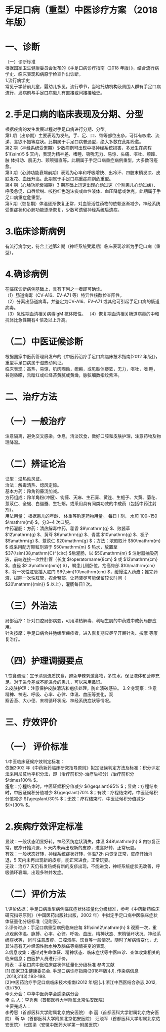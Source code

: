# 手足口病（重型）中医诊疗方案  （2018 年版）  
# 一、诊断  
（一）诊断标准  
根据国家卫生健康委员会发布的《手足口病诊疗指南（2018 年版）》，结合流行病学史、临床表现和病原学检查作出诊断。  
1.流行病学史  
常见于学龄前儿童，婴幼儿多见。流行季节，当地托幼机构及周围人群有手足口病流行，发病前与手足口病患儿有直接或间接接触史。  
# 2.手足口病的临床表现及分期、分型  
根据疾病的发生发展过程对手足口病进行分期、分型。  
第1 期（出疹期）主要表现为发热，手、足、口、臀等部位出疹，可伴有咳嗽、流涕、食欲不振等症状。此期属于手足口病普通型，绝大多数在此期痊愈。  
第2 期（神经系统受累期）少数病例可出现中枢神经系统损害，多发生在病程 $1{\sim}5 $  天内，表现为精神差、嗜睡、吸吮无力、易惊、头痛、呕吐、烦躁、肢 体抖动、肌无力、颈项强直等。此期属于手足口病重症病例重型，大多数可痊愈。  
第3 期（心肺功能衰竭前期）表现为心率和呼吸增快、出冷汗、四肢末梢发凉、皮肤发花、血压升高。此期属于手足口病重症病例危重型。  
第4 期（心肺功能衰竭期）3 期基础上迅速出现心动过速（个别患儿心动过缓）、呼吸急促、口唇紫绀、咳粉红色泡沫痰或血性液体、血压降低或休克。此期属于手足口病重症危重型。  
第5 期（恢复期）体温逐渐恢复正常，对血管活性药物的依赖逐渐减少，神经系统受累症状和心肺功能逐渐恢复，少数可遗留神经系统后遗症。  
# 3.临床诊断病例  
有流行病学史，符合上述第2 期（神经系统受累期）临床表现诊断为手足口病（重型）。  
# 4.确诊病例  
在临床诊断病例基础上，具有下列之一者即可确诊。  
（1）肠道病毒（CV-A16、EV-A71 等）特异性核酸检查阳性。  
（2）分离出肠道病毒，并鉴定为CV-A16、EV-A71 或其他可引起手足口病的肠道病毒。  
（3）急性期血清相关病毒IgM 抗体阳性。 （4）恢复期血清相关肠道病毒的中和抗体比急性期有4 倍及以上升高。  
# （二）中医证候诊断  
根据国家中医药管理局发布的《中医药治疗手足口病临床技术指南(2012 年版)》，重型手足口病属于湿热动风证。  
临床表现：高热，易惊，肌肉瞤动，瘛瘢，或见肢体痿软，无力，呕吐，嗜 睡，甚则昏矇，舌暗红或红绛苔黄膩或黄燥，脉弦细数指纹紫滞。  
# 二、治疗方法  
# （一）一般治疗  
注意隔离，避免交叉感染。休息，清淡饮食，做好口腔和皮肤护理，注意药物及物理降温。  
# （二）辨证论治  
证型：湿热动风证。  
治法：解毒清热、熄风定惊。  
基本方药：羚角钩藤汤加减。  
方药组成：羚羊角粉(冲服)、钩藤、天麻、生石膏、黄连、生栀子、大黄、菊花、薏苡仁、全蝎、白僵蚕、生牡蛎。或采用具有同类功效的中成药（包括中药注射剂）。  
用法用量： 根据患儿的年龄、 体重等酌定药物用量。 每日 l  剂， 水煎 100\~150  $\mathrm{ml} $，分3\~4 次口服。  
中药灌肠：方药：清热解毒中药，藿香 $9\mathrm{g} $、败酱草 $12\mathrm{g} $、黄芩 $6\mathrm{g} $、青蒿 $10\mathrm{g} $、栀子 $5\mathrm{g} $、薏苡仁 $20\mathrm{g} $；方法：浓煎取汁 $50\mathrm{m} $ 或采用配方颗粒剂溶于 $50\mathrm{m} $ 热水，放置至 $37{\sim}38\,mathrm{C}^{circ} $后灌肠，以 $50\mathrm{m} $ 注射器抽吸药液，前端连接一次性肛管（长度 $\operatorname{8cm} $ 或 $12\mathrm{cm} $，直径 $2.3\mathrm{mm}) $），嘱患儿侧卧位，抬高臀部 $10\mathrm{cm} $，将一次性肛管插入肛门 $6{\sim}10\mathrm{cm} $，缓慢注入药液；推完药液，拔除一次性肛管，捏合臀部，让药液尽可能保留较长时间（ $20\mathrm{{min}} $ 以上），灌肠每日1 次。  
# （三）外治法  
局部治疗：针对口腔局部病变，可用清热解毒、利咽生肌的中药或中成药局部应用。  
针灸按摩：手足口病合并弛缓型瘫痪者，进入恢复期应尽早开展针灸、按摩 等康复治疗。  
# （四）护理调摄要点  
1.饮食调理：宜予清淡流质饮食，避免辛辣刺激食物，多饮水，保证液体和营养充足。对于进食差或不能进食的患儿，可以采用鼻饲。  
2.皮肤护理：注意保护皮肤清洁和疱疹处理，防止溃破感染。 3.全身观察：注意精神、神志、呼吸、心率、心律、体温、血压等变化，观  
察舌苔、大小便、末梢循环状况、神经系统症状等情况。  
# 三、疗效评价  
# （一） 评价标准  
1.中医临床证候疗效判定标准：  
依据2002 年《中药新药临床研究指导原则》拟定证候判定方法及标准：积分评定法采用尼莫地平积分法，即（治疗前积分-治疗后积分）/治疗前积分 $\times100\% $。  
痊愈：疗程结束时，中医证候积分值减少 ${\geqslant}95\% $；显效：疗程结束时，中医证候积分值减少 ${\geqslant}70\% $；有效：疗程结束时，中医证候积分值减少 ${\geqslant}30\% $；无效：疗程结束时，中医证候积分值减少 ${<}30\% $。  
# 2.疾病疗效评定标准  
显效：一般状态明显好转，神经系统症状消失，体温 $48\mathrm{h} $ 内恢复正常，皮疹开始消退，5 天内未再出现新的皮疹，进食好转，正常玩耍。  
有效：一般状态好转，神经系统症状好转，体温72h 内恢复正常，皮疹开始消退，5 天内未再出现新的皮疹，能正常进食，正常玩耍。  
无效：治疗7 天仍有发热或有新的皮疹出现，不能进食，神经系统症状无改善，呼吸循环衰竭，出现多种并发症。  
# （二）评价方法  
1.评价依据：手足口病重型病例临床症状体征量化分级标准，参考《中药新药临床研究指导原则》（中国医药出版社出版，2002 年）中拟定手足口病中医临床症状体征量化分级标准（见附表）。  
2.评价时点：手足口病重型病例临床应每 $1\!\sim\!2\mathrm{h} $ 观察一次，重点观察体温、脉搏、心率、心律、呼吸、血压、精神状态、末梢循环状况、神经系统症状等， 同时注意皮疹、口腔溃疡、饮食等一般情况。随时了解病情变化，尤其注意有无神经源性肺水肿及脑疝等病情突变的表现。  
3.信息收集：通过对生命体征、精神状态、临床症状等中医四诊、查体收集相关的临床信息；由医护人员进行评价。  
附表：手足口病中医临床症状体征量化分级标准
参考文献  
[1] 国家卫生健康委员会. 手足口病诊疗指南(2018年版)[J]. 传染病信息 ,2018,31(3):193-198.  
[2]中医药治疗手足口病临床技术指南(2012 年版)[J].浙江中西医结合杂志,2012,(9):750.  
牵头分会：中华中医药学会感染病分会  
牵 头 人：李秀惠（首都医科大学附属北京佑安医院）  
主要完成人：  
李秀惠（首都医科大学附属北京佑安医院） 李  丽（首都医科大学附属北京佑安医院） 靳  华（首都医科大学附属北京佑安医院） 汪晓军（首都医科大学附属北京佑安医院） 张国梁（安徽中医药大学第一附属医院）  